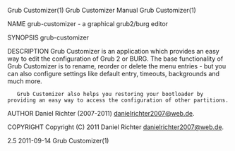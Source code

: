 Grub Customizer(1)                                            Grub Customizer Manual                                            Grub Customizer(1)

NAME
       grub-customizer - a graphical grub2/burg editor

SYNOPSIS
       grub-customizer

DESCRIPTION
       Grub  Customizer  is  an application which provides an easy way to edit the configuration of Grub 2 or BURG. The base functionality of Grub
       Customizer is to rename, reorder or delete the menu entries - but you can also configure settings like default entry, timeouts, backgrounds
       and much more.

       Grub Customizer also helps you restoring your bootloader by providing an easy way to access the configuration of other partitions.

AUTHOR
       Daniel Richter (2007-2011) <danielrichter2007@web.de>.

COPYRIGHT
       Copyright (C) 2011 Daniel Richter <danielrichter2007@web.de>.

2.5                                                                 2011-09-14                                                  Grub Customizer(1)
